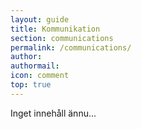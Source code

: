 ```yaml
---
layout: guide
title: Kommunikation
section: communications
permalink: /communications/
author: 
authormail: 
icon: comment
top: true
---
```


Inget innehåll ännu...
